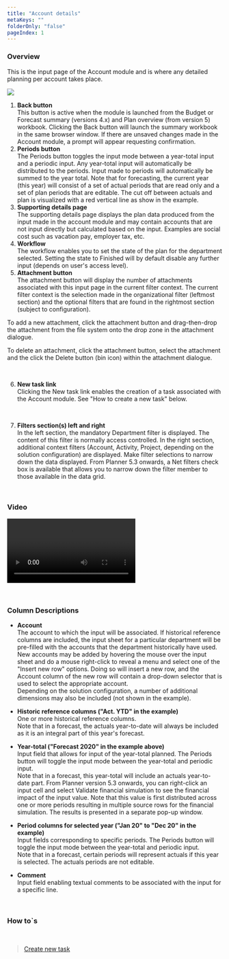 ```yaml
---
title: "Account details"
metaKeys: ""
folderOnly: "false"
pageIndex: 1
---
```


### Overview
This is the input page of the Account module and is where any detailed planning per account takes place.
<br/>

![](https://profitbasedocs.blob.core.windows.net/plannerimages/Account.JPG)

1. **Back button** <br/>
This button is active when the module is launched from the Budget or Forecast summary (versions 4.x) and Plan overview (from version 5) workbook. Clicking the Back button will launch the summary workbook in the same browser window. If there are unsaved changes made in the Account module, a prompt will appear requesting confirmation.
2. **Periods button** <br/>
The Periods button toggles the input mode between a year-total input and a periodic input. Any year-total input will automatically be distributed to the periods. Input made to periods will automatically be summed to the year total.
Note that for forecasting, the current year (this year) will consist of a set of actual periods that are read only and a set of plan periods that are editable. The cut off between actuals and plan is visualized with a red vertical line as show in the example.
3. **Supporting details page** <br/>
The supporting details page displays the plan data produced from the input made in the account module and may contain accounts that are not input directly but calculated based on the input. Examples are social cost such as vacation pay, employer tax, etc.
4. **Workflow** <br/>
The workflow enables you to set the state of the plan for the department selected. Setting the state to Finished will by default disable any further input (depends on user's access level).
5. **Attachment button** <br/>
The attachment button will display the number of attachments associated with this input page in the current filter context. The current filter context is the selection made in the organizational filter (leftmost section) and the optional filters that are found in the rightmost section (subject to configuration).<br/>

To add a new attachment, click the attachment button and drag-then-drop the attachment from the file system onto the drop zone in the attachment dialogue.<br/>

To delete an attachment, click the attachment button, select the attachment and the click the Delete button (bin icon) within the attachment dialogue.<br/>

<br/>

6. **New task link** <br/>
Clicking the New task link enables the creation of a task associated with the Account module. See "How to create a new task" below.<br/>

<br/>

7. **Filters section(s) left and right** <br/>
In the left section, the mandatory Department filter is displayed. The content of this filter is normally access controlled. In the right section, additional context filters (Account, Activity, Project, depending on the solution configuration) are displayed. Make filter selections to narrow down the data displayed. From Planner 5.3 onwards, a Net filters check box is available that allows you to narrow down the filter member to those available in the data grid.<br/>


<br/>


### Video

![Introduction](https://profitbasedocs.blob.core.windows.net/enduserhelp/videos/AccountInput.mp4)

<br/>

### Column Descriptions

- **Account**<br/>
The account to which the input will be associated. If historical reference columns are included, the input sheet for a particular department will be pre-filled with the accounts that the department historically have used.<br/>
New accounts may be added by hovering the mouse over the input sheet and do a mouse right-click to reveal a menu and select one of the "Insert new row" options. Doing so will insert a new row, and the Account column of the new row will contain a drop-down selector that is used to select the appropriate account.<br/>
Depending on the solution configuration, a number of additional dimensions may also be included (not shown in the example).

- **Historic reference columns ("Act. YTD" in the example)**<br/>
One or more historical reference columns.<br/>
Note that in a forecast, the actuals year-to-date will always be included as it is an integral part of this year's forecast.

- **Year-total ("Forecast 2020" in the example above)**<br/>
Input field that allows for input of the year-total planned. The Periods button will toggle the input mode between the year-total and periodic input.<br/>
Note that in a forecast, this year-total will include an actuals year-to-date part. From Planner version 5.3 onwards, you can right-click an input cell and select Validate financial simulation to see the financial impact of the input value. Note that this value is first distributed across one or more periods resulting in multiple source rows for the financial simulation. The results is presented in a separate pop-up window.

- **Period columns for selected year ("Jan 20" to "Dec 20" in the example)** <br/>
Input fields corresponding to specific periods. The Periods button will toggle the input mode between the year-total and periodic input.<br/>
Note that in a forecast, certain periods will represent actuals if this year is selected. The actuals periods are not editable.

- **Comment** <br/>
Input field enabling textual comments to be associated with the input for a specific line.

<br/>

### How to`s

<br/>

> [Create new task](../../workbooks/process-and-tasks/tasks/create-edit-task.md)<br/>



